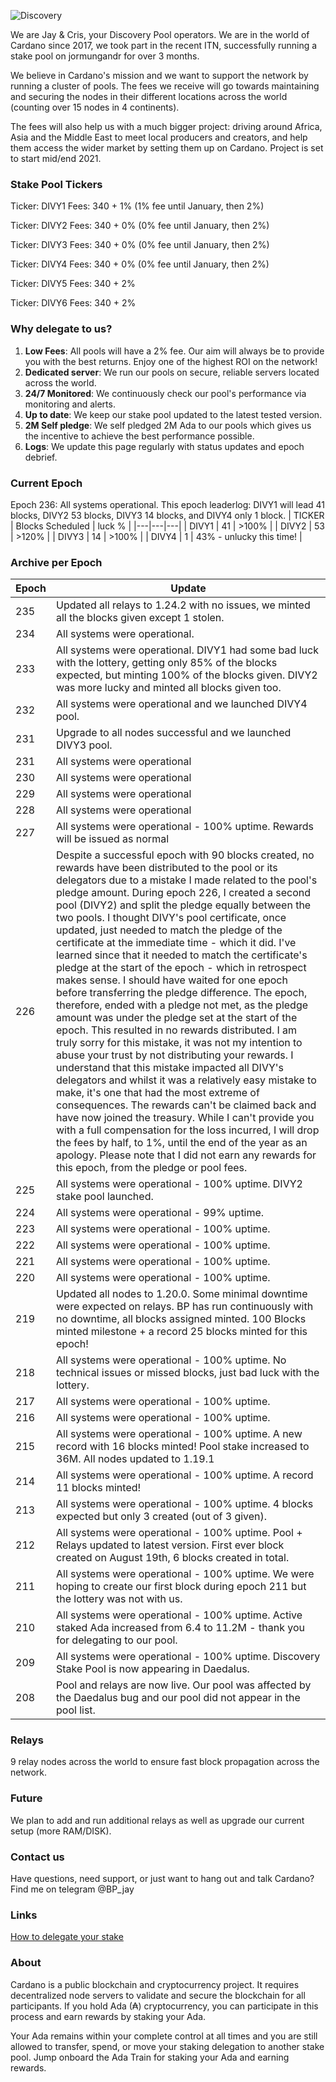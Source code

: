 
![Discovery](https://raw.githubusercontent.com/julienadatrain/ada-train/master/discovery.jpg "Discovery Pool")

We are Jay & Cris, your Discovery Pool operators. We are in the world of Cardano since 2017, we took part in the recent ITN, successfully running a stake pool on jormungandr for over 3 months.

We believe in Cardano's mission and we want to support the network by running a cluster of pools. The fees we receive will go towards maintaining and securing the nodes in their different locations across the world (counting over 15 nodes in 4 continents).

The fees will also help us with a much bigger project: driving around Africa, Asia and the Middle East to meet local producers and creators, and help them access the wider market by setting them up on Cardano. Project is set to start mid/end 2021.


### Stake Pool Tickers

Ticker: DIVY1
Fees: 340 + 1%
(1% fee until January, then 2%)

Ticker: DIVY2
Fees: 340 + 0%
(0% fee until January, then 2%)

Ticker: DIVY3
Fees: 340 + 0%
(0% fee until January, then 2%)

Ticker: DIVY4
Fees: 340 + 0%
(0% fee until January, then 2%)

Ticker: DIVY5
Fees: 340 + 2%

Ticker: DIVY6
Fees: 340 + 2%

### Why delegate to us?

 1. **Low Fees**: All pools will have a 2% fee. Our aim will always be to provide you with the best returns. Enjoy one of the highest ROI on the network!
 2. **Dedicated server**: We run our pools on secure, reliable servers located across the world.
 3. **24/7 Monitored**: We continuously check our pool's performance via monitoring and alerts.
 4. **Up to date**: We keep our stake pool updated to the latest tested version.
 5. **2M Self pledge**: We self pledged 2M Ada to our pools which gives us the incentive to achieve the best performance possible.
 6. **Logs**: We update this page regularly with status updates and epoch debrief.

### Current Epoch

Epoch 236: All systems operational. This epoch leaderlog: DIVY1 will lead 41 blocks, DIVY2 53 blocks, DIVY3 14 blocks, and DIVY4 only 1 block.
| TICKER  | Blocks Scheduled | luck % |
|---|---|---|
| DIVY1 | 41 | >100% |
| DIVY2 | 53 | >120% |
| DIVY3 | 14 | >100% |
| DIVY4 | 1 | 43% - unlucky this time! |

### Archive per Epoch

| Epoch  | Update  |
|---|---|
|  235 | Updated all relays to 1.24.2 with no issues, we minted all the blocks given except 1 stolen. |
|  234 | All systems were operational. |
|  233 | All systems were operational. DIVY1 had some bad luck with the lottery, getting only 85% of the blocks expected, but minting 100% of the blocks given. DIVY2 was more lucky and minted all blocks given too. |
|  232 | All systems were operational and we launched DIVY4 pool. |
|  231 | Upgrade to all nodes successful and we launched DIVY3 pool. |
|  231 | All systems were operational |
|  230 | All systems were operational |
|  229 | All systems were operational |
|  228 | All systems were operational |
|  227 | All systems were operational - 100% uptime. Rewards will be issued as normal |
|  226 | Despite a successful epoch with 90 blocks created, no rewards have been distributed to the pool or its delegators due to a mistake I made related to the pool's pledge amount. During epoch 226, I created a second pool (DIVY2) and split the pledge equally between the two pools. I thought DIVY's pool certificate, once updated, just needed to match the pledge of the certificate at the immediate time - which it did. I've learned since that it needed to match the certificate's pledge at the start of the epoch - which in retrospect makes sense. I should have waited for one epoch before transferring the pledge difference. The epoch, therefore, ended with a pledge not met, as the pledge amount was under the pledge set at the start of the epoch. This resulted in no rewards distributed. I am truly sorry for this mistake, it was not my intention to abuse your trust by not distributing your rewards. I understand that this mistake impacted all DIVY's delegators and whilst it was a relatively easy mistake to make, it's one that had the most extreme of consequences. The rewards can't be claimed back and have now joined the treasury. While I can't provide you with a full compensation for the loss incurred, I will drop the fees by half, to 1%, until the end of the year as an apology. Please note that I did not earn any rewards for this epoch, from the pledge or pool fees.|
|  225 | All systems were operational - 100% uptime. DIVY2 stake pool launched. |
|  224 | All systems were operational - 99% uptime. |
|  223| All systems were operational - 100% uptime. |
|  222 | All systems were operational - 100% uptime. |
|  221 | All systems were operational - 100% uptime. |
|  220 | All systems were operational - 100% uptime. |
|  219 | Updated all nodes to 1.20.0. Some minimal downtime were expected on relays. BP has run continuously with no downtime, all blocks assigned minted. 100 Blocks minted milestone + a record 25 blocks minted for this epoch! |
|  218 | All systems were operational - 100% uptime. No technical issues or missed blocks, just bad luck with the lottery. |
|  217 | All systems were operational - 100% uptime.|
|  216 | All systems were operational - 100% uptime.|
|  215 | All systems were operational - 100% uptime. A new record with 16 blocks minted! Pool stake increased to 36M. All nodes updated to 1.19.1 |
|  214 | All systems were operational - 100% uptime. A record 11 blocks minted!|
|  213 | All systems were operational - 100% uptime. 4 blocks expected but only 3 created (out of 3 given).|
|  212 | All systems were operational - 100% uptime. Pool + Relays updated to latest version. First ever block created on August 19th, 6 blocks created in total. |
|  211 | All systems were operational - 100% uptime. We were hoping to create our first block during epoch 211 but the lottery was not with us. |
|  210 | All systems were operational - 100% uptime. Active staked Ada increased from 6.4 to 11.2M - thank you for delegating to our pool. |
|  209 | All systems were operational - 100% uptime. Discovery Stake Pool is now appearing in Daedalus. |
|  208 | Pool and relays are now live. Our pool was affected by the Daedalus bug and our pool did not appear in the pool list. |
 
 
### Relays

9 relay nodes across the world to ensure fast block propagation across the network.

### Future

We plan to add and run additional relays as well as upgrade our current setup (more RAM/DISK).

### Contact us

Have questions, need support, or just want to hang out and talk Cardano? Find me on telegram @BP_jay

### Links

[How to delegate your stake](https://staking.cardano.org/en/delegation/)

### About

Cardano is a public blockchain and cryptocurrency project. It requires decentralized node servers to validate and secure the blockchain for all participants. If you hold Ada (₳) cryptocurrency, you can participate in this process and earn rewards by staking your Ada. 

Your Ada remains within your complete control at all times and you are still allowed to transfer, spend, or move your staking delegation to another stake pool. Jump onboard the Ada Train for staking your Ada and earning rewards.
